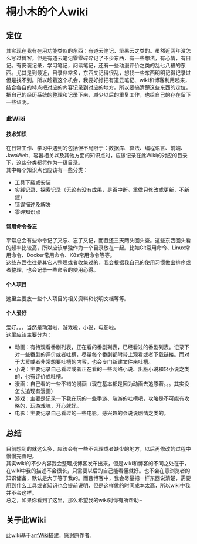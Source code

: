 # 桐小木的个人wiki

## 定位
其实现在我有在用功能类似的东西：有道云笔记、坚果云之类的。虽然近两年没怎么写过博客，但是有道云笔记零零碎碎记了不少东西，有一些想法，有心情，有日记。有安装记录，学习笔记，阅读笔记，还有一些动漫评价之类的乱七八糟的东西。尤其是到最近，目录非常多，东西又记得很乱，想找一些东西明明记得记录过但是找不到。所以趁着这个机会，我要好好把有道云笔记、wiki和博客利用起来，结合各自的特点把对应的内容记录到对应的地方。所以要搞清楚这些东西的定位，把自己的经历系统的整理和记录下来，减少以后的重复工作，也给自己的存在留下一些证明。

### 此Wiki
#### 技术知识
在日常工作、学习中遇到的包括但不局限于：数据库、算法、编程语言、前端、JavaWeb、容器相关以及其他方面的知识点时，应该记录在此Wiki的对应的目录下，这些分类都将作为一级目录。  
其中每个知识点也应该有一些分类：  
  - 工具下载或安装  
  - 实践记录、探索记录（无论有没有成果，是否中断。重做只修改或更新，不新建）
  - 错误描述及解决
  - 零碎知识点

#### 常用命令备忘  
平常总会有些命令记了又忘、忘了又记，而且还三天两头回头查。这些东西回头看的频率比较高，所以应该单独作为一个目录放在一起。比如Git常用命令、Linux常用命令、Docker常用命令、K8s常用命令等等。   
这些东西往往是其它人整理或者收集过的，我会根据我自己的使用习惯做出排序或者整理，也会记录一些命令的使用心得。
#### 个人项目  
这里主要放一些个人项目的相关资料和说明文档等等。
#### 个人爱好  
爱好。。。当然是动漫啦，游戏啦，小说，电影啦。  
这里应该主要分为：
  - 动画：有待观看番剧列表，正在看的番剧列表，已经看过的番剧列表。记录下对一些番剧的评价或者吐槽，尽量每个番剧都附带上观看或者下载链接。而对于大爱或者非常想要吐槽的内容，也会专门新建文件来吐槽。
  - 小说：主要记录自己看过或者正在看的一些网络小说、出版小说和轻小说之类的，也有评价或吐槽。
  - 漫画：自己看的一些不错的漫画（现在基本都是因为动画去追原著。。。其实没怎么追现有漫画）
  - 游戏：主要是记录一下我在玩的一些手游、端游的吐槽吧，攻略是不可能有攻略的，玩游戏嘛，开心就好。
  - 电影：主要记录自己看过的一些电影，感兴趣的会说说剧情之类的。

## 总结
目前想到的就这么多，应该会有一些不合理或者缺少的地方，以后再修改的过程中慢慢完善吧。  
其实wiki的不少内容我会整理成博客发布出来，但是wiki和博客的不同之处在于，在wiki中我的描述不会很长，只需要以后的自己能看懂就好。也不会在意浏览者的知识储备，默认是大于等于我的。而且博客中，我会尽量把一样东西说清楚，需要用到什么工具或者知识也会提前说明，但是这样做的时间成本太高，所以wiki中我并不会这样。  
总之，如果你看到了这里，那么希望我的wiki对你有所帮助~

## 关于此Wiki
此wiki基于[amWiki](https://github.com/TevinLi/amWiki)搭建，感谢原作者。
